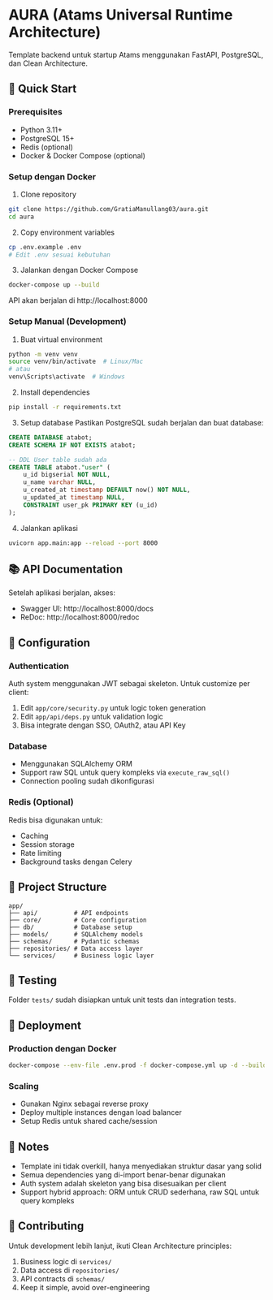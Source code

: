 # AURA (Atams Universal Runtime Architecture)

Template backend untuk startup Atams menggunakan FastAPI, PostgreSQL, dan Clean Architecture.

## 🚀 Quick Start

### Prerequisites
- Python 3.11+
- PostgreSQL 15+
- Redis (optional)
- Docker & Docker Compose (optional)

### Setup dengan Docker

1. Clone repository
```bash
git clone https://github.com/GratiaManullang03/aura.git
cd aura
```

2. Copy environment variables
```bash
cp .env.example .env
# Edit .env sesuai kebutuhan
```

3. Jalankan dengan Docker Compose
```bash
docker-compose up --build
```

API akan berjalan di http://localhost:8000

### Setup Manual (Development)

1. Buat virtual environment
```bash
python -m venv venv
source venv/bin/activate  # Linux/Mac
# atau
venv\Scripts\activate  # Windows
```

2. Install dependencies
```bash
pip install -r requirements.txt
```

3. Setup database
Pastikan PostgreSQL sudah berjalan dan buat database:
```sql
CREATE DATABASE atabot;
CREATE SCHEMA IF NOT EXISTS atabot;

-- DDL User table sudah ada
CREATE TABLE atabot."user" (
    u_id bigserial NOT NULL,
    u_name varchar NULL,
    u_created_at timestamp DEFAULT now() NOT NULL,
    u_updated_at timestamp NULL,
    CONSTRAINT user_pk PRIMARY KEY (u_id)
);
```

4. Jalankan aplikasi
```bash
uvicorn app.main:app --reload --port 8000
```

## 📚 API Documentation

Setelah aplikasi berjalan, akses:
- Swagger UI: http://localhost:8000/docs
- ReDoc: http://localhost:8000/redoc

## 🔧 Configuration

### Authentication
Auth system menggunakan JWT sebagai skeleton. Untuk customize per client:
1. Edit `app/core/security.py` untuk logic token generation
2. Edit `app/api/deps.py` untuk validation logic
3. Bisa integrate dengan SSO, OAuth2, atau API Key

### Database
- Menggunakan SQLAlchemy ORM
- Support raw SQL untuk query kompleks via `execute_raw_sql()`
- Connection pooling sudah dikonfigurasi

### Redis (Optional)
Redis bisa digunakan untuk:
- Caching
- Session storage
- Rate limiting
- Background tasks dengan Celery

## 📁 Project Structure

```
app/
├── api/          # API endpoints
├── core/         # Core configuration
├── db/           # Database setup
├── models/       # SQLAlchemy models
├── schemas/      # Pydantic schemas
├── repositories/ # Data access layer
└── services/     # Business logic layer
```

## 🧪 Testing

Folder `tests/` sudah disiapkan untuk unit tests dan integration tests.

## 🚢 Deployment

### Production dengan Docker
```bash
docker-compose --env-file .env.prod -f docker-compose.yml up -d --build
```

### Scaling
- Gunakan Nginx sebagai reverse proxy
- Deploy multiple instances dengan load balancer
- Setup Redis untuk shared cache/session

## 📝 Notes

- Template ini tidak overkill, hanya menyediakan struktur dasar yang solid
- Semua dependencies yang di-import benar-benar digunakan
- Auth system adalah skeleton yang bisa disesuaikan per client
- Support hybrid approach: ORM untuk CRUD sederhana, raw SQL untuk query kompleks

## 👥 Contributing

Untuk development lebih lanjut, ikuti Clean Architecture principles:
1. Business logic di `services/`
2. Data access di `repositories/`
3. API contracts di `schemas/`
4. Keep it simple, avoid over-engineering
